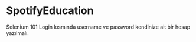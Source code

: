 # SpotifyEducation
 Selenium 101
 Login kısmında username ve password kendinize ait bir hesap yazılmalı.

